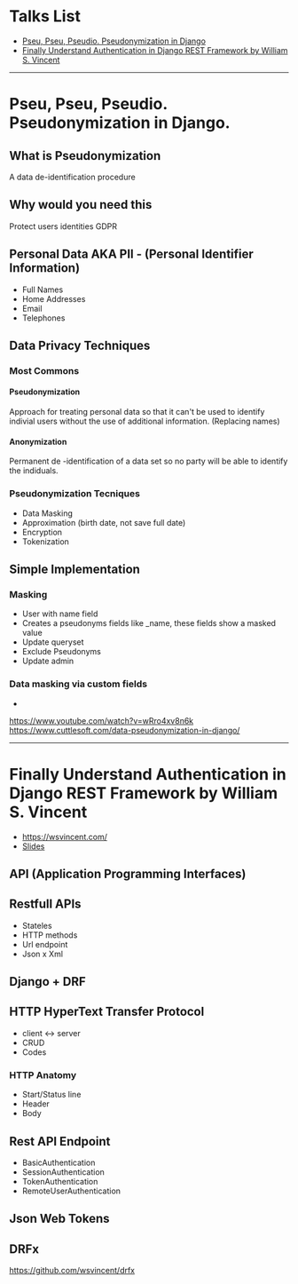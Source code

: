 # Talks List
- [Pseu, Pseu, Pseudio. Pseudonymization in Django](#pseu-pseu-pseudio-pseudonymization-in-django)
- [Finally Understand Authentication in Django REST Framework by William S. Vincent](finally-understand-authentication-in-django-rest-framework-by-william-s-vincent)

------

# Pseu, Pseu, Pseudio. Pseudonymization in Django.

## What is Pseudonymization
A data de-identification procedure

## Why would you need this
Protect users identities
GDPR

## Personal Data AKA PII - (Personal Identifier Information)
- Full Names
- Home Addresses
- Email
- Telephones

## Data Privacy Techniques

### Most Commons
#### Pseudonymization
Approach for treating personal data so that it can't be used to identify indivial users without the use of additional information. (Replacing names)
#### Anonymization
Permanent de -identification of a data set so no party will be able to identify the indiduals.

### Pseudonymization Tecniques
- Data Masking
- Approximation (birth date, not save full date)
- Encryption
- Tokenization

## Simple Implementation
### Masking
- User with name field
- Creates a pseudonyms fields like _name, these fields show a masked value
- Update queryset
- Exclude Pseudonyms
- Update admin

### Data masking via custom fields
- 

https://www.youtube.com/watch?v=wRro4xv8n6k
https://www.cuttlesoft.com/data-pseudonymization-in-django/

------

# Finally Understand Authentication in Django REST Framework by William S. Vincent
- https://wsvincent.com/
- [Slides](https://docs.google.com/presentation/d/1elsMKIFDw1ZcCyeSn9kr7cwvwC7IQnnfAOsWiPN9t64/edit#slide=id.g409c6afe0e_0_15)

## API (**A**pplication **P**rogramming **I**nterfaces)

## Restfull APIs
- Stateles
- HTTP methods
- Url endpoint
- Json x Xml

## Django + DRF

## HTTP HyperText Transfer Protocol
- client <-> server
- CRUD
- Codes

### HTTP Anatomy
- Start/Status line
- Header
- Body

## Rest API Endpoint
- BasicAuthentication
- SessionAuthentication
- TokenAuthentication
- RemoteUserAuthentication

## Json Web Tokens

## DRFx
https://github.com/wsvincent/drfx
